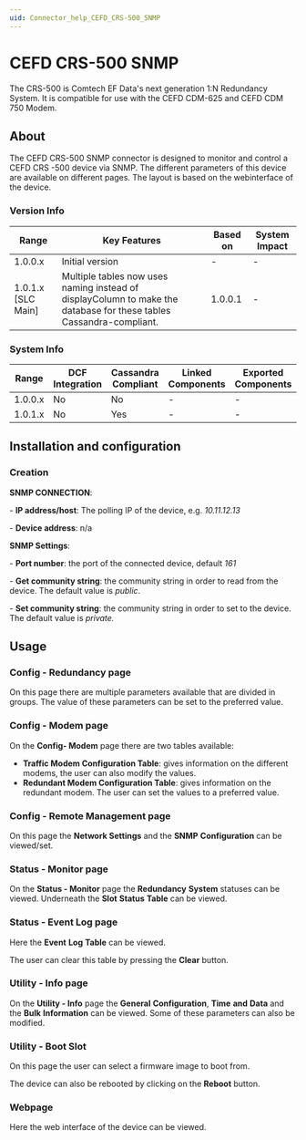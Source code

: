 ```yaml
---
uid: Connector_help_CEFD_CRS-500_SNMP
---
```


# CEFD CRS-500 SNMP

The CRS-500 is Comtech EF Data's next generation 1:N Redundancy System. It is compatible for use with the CEFD CDM-625 and CEFD CDM 750 Modem.

## About

The CEFD CRS-500 SNMP connector is designed to monitor and control a CEFD CRS -500 device via SNMP. The different parameters of this device are available on different pages. The layout is based on the webinterface of the device.

### Version Info

| **Range**            | **Key Features**                                                                                                    | **Based on** | **System Impact** |
|----------------------|---------------------------------------------------------------------------------------------------------------------|--------------|-------------------|
| 1.0.0.x              | Initial version                                                                                                     | -            | -                 |
| 1.0.1.x [SLC Main]   | Multiple tables now uses naming instead of displayColumn to make the database for these tables Cassandra-compliant. | 1.0.0.1      | -                 |



### System Info

| Range     | DCF Integration     | Cassandra Compliant     | Linked Components     | Exported Components     |
|-----------|---------------------|-------------------------|-----------------------|-------------------------|
| 1.0.0.x   | No                  | No                      | -                     | -                       |
| 1.0.1.x   | No                  | Yes                     | -                     | -                       |



## Installation and configuration

### Creation

**SNMP CONNECTION**:

\- **IP address/host**: The polling IP of the device, e.g. *10.11.12.13*

\- **Device address**: n/a

**SNMP Settings**:

\- **Port number**: the port of the connected device, default *161*

\- **Get community string**: the community string in order to read from the device. The default value is *public*.

\- **Set community string**: the community string in order to set to the device. The default value is *private.*

## Usage

### Config - Redundancy page

On this page there are multiple parameters available that are divided in groups. The value of these parameters can be set to the preferred value.

### Config - Modem page

On the **Config- Modem** page there are two tables available:

- **Traffic Modem Configuration Table**: gives information on the different modems, the user can also modify the values.
- **Redundant Modem Configuration Table**: gives information on the redundant modem. The user can set the values to a preferred value.

### Config - Remote Management page

On this page the **Network Settings** and the **SNMP** **Configuration** can be viewed/set.

### Status - Monitor page

On the **Status - Monitor** page the **Redundancy** **System** statuses can be viewed. Underneath the **Slot** **Status** **Table** can be viewed.

### Status - Event Log page

Here the **Event** **Log** **Table** can be viewed.

The user can clear this table by pressing the **Clear** button.

### Utility - Info page

On the **Utility - Info** page the **General** **Configuration**, **Time** **and** **Data** and the **Bulk** **Information** can be viewed. Some of these parameters can also be modified.

### Utility - Boot Slot

On this page the user can select a firmware image to boot from.

The device can also be rebooted by clicking on the **Reboot** button.

### Webpage

Here the web interface of the device can be viewed.
